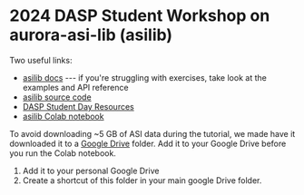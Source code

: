 # 2024 DASP Student Workshop on aurora-asi-lib (asilib)

Two useful links:
- [asilib docs](https://aurora-asi-lib.readthedocs.io/en/latest/index.html) --- if you're struggling with exercises, take look at the examples and API reference
- [asilib source code](http://github.com/mshumko/aurora-asi-lib)
- [DASP Student Day Resources](https://github.com/kylermurphy/DASP_2024)
- [asilib Colab notebook](https://colab.research.google.com/drive/14EqiaMibxc8KjQ3KKefipDSmS1lFpAat?usp=sharing)


To avoid downloading ~5 GB of ASI data during the tutorial, we made have it downloaded it to a [Google Drive](https://drive.google.com/drive/folders/1E-ZEC_E_m-77DeF2DZPZuNSLzp0BqZCE?usp=drive_link) folder. Add it to your Google Drive before you run the Colab notebook.

1. Add it to your personal Google Drive
2. Create a shortcut of this folder in your main google Drive folder.